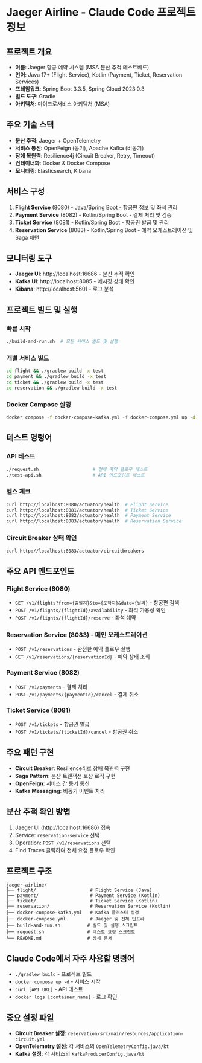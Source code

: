 # Jaeger Airline - Claude Code 프로젝트 정보

## 프로젝트 개요
- **이름**: Jaeger 항공 예약 시스템 (MSA 분산 추적 테스트베드)
- **언어**: Java 17+ (Flight Service), Kotlin (Payment, Ticket, Reservation Services)  
- **프레임워크**: Spring Boot 3.3.5, Spring Cloud 2023.0.3
- **빌드 도구**: Gradle
- **아키텍처**: 마이크로서비스 아키텍처 (MSA)

## 주요 기술 스택
- **분산 추적**: Jaeger + OpenTelemetry
- **서비스 통신**: OpenFeign (동기), Apache Kafka (비동기)
- **장애 복원력**: Resilience4j (Circuit Breaker, Retry, Timeout)
- **컨테이너화**: Docker & Docker Compose
- **모니터링**: Elasticsearch, Kibana

## 서비스 구성
1. **Flight Service** (8080) - Java/Spring Boot - 항공편 정보 및 좌석 관리
2. **Payment Service** (8082) - Kotlin/Spring Boot - 결제 처리 및 검증  
3. **Ticket Service** (8081) - Kotlin/Spring Boot - 항공권 발급 및 관리
4. **Reservation Service** (8083) - Kotlin/Spring Boot - 예약 오케스트레이션 및 Saga 패턴

## 모니터링 도구
- **Jaeger UI**: http://localhost:16686 - 분산 추적 확인
- **Kafka UI**: http://localhost:8085 - 메시징 상태 확인
- **Kibana**: http://localhost:5601 - 로그 분석

## 프로젝트 빌드 및 실행
### 빠른 시작
```bash
./build-and-run.sh  # 모든 서비스 빌드 및 실행
```

### 개별 서비스 빌드
```bash
cd flight && ./gradlew build -x test
cd payment && ./gradlew build -x test  
cd ticket && ./gradlew build -x test
cd reservation && ./gradlew build -x test
```

### Docker Compose 실행
```bash
docker compose -f docker-compose-kafka.yml -f docker-compose.yml up -d
```

## 테스트 명령어
### API 테스트
```bash
./request.sh                    # 전체 예약 플로우 테스트
./test-api.sh                   # API 엔드포인트 테스트
```

### 헬스 체크
```bash
curl http://localhost:8080/actuator/health  # Flight Service
curl http://localhost:8081/actuator/health  # Ticket Service  
curl http://localhost:8082/actuator/health  # Payment Service
curl http://localhost:8083/actuator/health  # Reservation Service
```

### Circuit Breaker 상태 확인
```bash
curl http://localhost:8083/actuator/circuitbreakers
```

## 주요 API 엔드포인트

### Flight Service (8080)
- `GET /v1/flights?from={출발지}&to={도착지}&date={날짜}` - 항공편 검색
- `POST /v1/flights/{flightId}/availability` - 좌석 가용성 확인
- `POST /v1/flights/{flightId}/reserve` - 좌석 예약

### Reservation Service (8083) - 메인 오케스트레이션
- `POST /v1/reservations` - 완전한 예약 플로우 실행
- `GET /v1/reservations/{reservationId}` - 예약 상태 조회

### Payment Service (8082)
- `POST /v1/payments` - 결제 처리
- `POST /v1/payments/{paymentId}/cancel` - 결제 취소

### Ticket Service (8081)
- `POST /v1/tickets` - 항공권 발급
- `POST /v1/tickets/{ticketId}/cancel` - 항공권 취소

## 주요 패턴 구현
- **Circuit Breaker**: Resilience4j로 장애 복원력 구현
- **Saga Pattern**: 분산 트랜잭션 보상 로직 구현
- **OpenFeign**: 서비스 간 동기 통신
- **Kafka Messaging**: 비동기 이벤트 처리

## 분산 추적 확인 방법
1. Jaeger UI (http://localhost:16686) 접속
2. Service: `reservation-service` 선택
3. Operation: `POST /v1/reservations` 선택
4. Find Traces 클릭하여 전체 요청 플로우 확인

## 프로젝트 구조
```
jaeger-airline/
├── flight/                    # Flight Service (Java)
├── payment/                   # Payment Service (Kotlin)  
├── ticket/                    # Ticket Service (Kotlin)
├── reservation/               # Reservation Service (Kotlin)
├── docker-compose-kafka.yml   # Kafka 클러스터 설정
├── docker-compose.yml         # Jaeger 및 전체 인프라
├── build-and-run.sh          # 빌드 및 실행 스크립트
├── request.sh                # 테스트 요청 스크립트
└── README.md                 # 상세 문서
```

## Claude Code에서 자주 사용할 명령어
- `./gradlew build` - 프로젝트 빌드
- `docker compose up -d` - 서비스 시작
- `curl [API_URL]` - API 테스트
- `docker logs [container_name]` - 로그 확인

## 중요 설정 파일
- **Circuit Breaker 설정**: `reservation/src/main/resources/application-circuit.yml`
- **OpenTelemetry 설정**: 각 서비스의 `OpenTelemetryConfig.java/kt`
- **Kafka 설정**: 각 서비스의 `KafkaProducerConfig.java/kt`